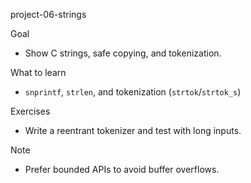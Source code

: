 

project-06-strings

Goal
- Show C strings, safe copying, and tokenization.

What to learn
- `snprintf`, `strlen`, and tokenization (`strtok`/`strtok_s`)

Exercises
- Write a reentrant tokenizer and test with long inputs.

Note
- Prefer bounded APIs to avoid buffer overflows.
